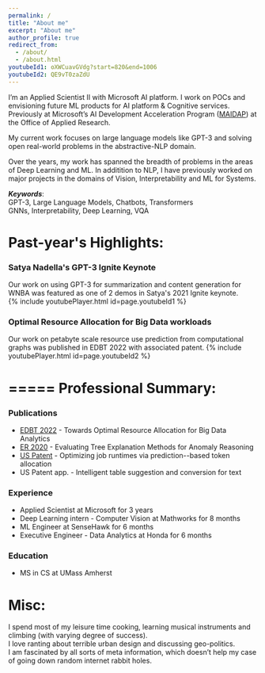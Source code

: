 ```yaml
---
permalink: /
title: "About me"
excerpt: "About me"
author_profile: true
redirect_from: 
  - /about/
  - /about.html
youtubeId1: oXWCuavGVdg?start=820&end=1006
youtubeId2: QE9vT0zaZdU
---
```


I’m an Applied Scientist II with Microsoft AI platform. I work on POCs and envisioning future ML products for AI platform & Cognitive services. Previously at Microsoft’s AI Development Acceleration Program ([MAIDAP](https://www.microsoftnewengland.com/maidap/)) at the Office of Applied Research.     

My current work focuses on large language models like GPT-3 and solving open real-world problems in the abstractive-NLP domain.               

Over the years, my work has spanned the breadth of problems in the areas of Deep Learning and ML. In additition to NLP, I have previously worked on major projects in the domains of Vision, Interpretability and ML for Systems.

***Keywords***:                
GPT-3, Large Language Models, Chatbots, Transformers                      
GNNs, Interpretability, Deep Learning, VQA

Past-year's Highlights:
=====

### Satya Nadella's GPT-3 Ignite Keynote      
Our work on using GPT-3 for summarization and content generation for WNBA was featured as one of 2 demos in Satya's 2021 Ignite keynote.      
{% include youtubePlayer.html id=page.youtubeId1 %}


### Optimal Resource Allocation for Big Data workloads
Our work on petabyte scale resource use prediction from computational graphs was published in EDBT 2022 with associated patent. 
{% include youtubePlayer.html id=page.youtubeId2 %}

=====
Professional Summary:
=====

### Publications
* [EDBT 2022](https://openproceedings.org/2022/conf/edbt/paper-78.pdf) - Towards Optimal Resource Allocation for Big Data Analytics
* [ER 2020](https://link.springer.com/chapter/10.1007/978-3-030-65847-2_4) - Evaluating Tree Explanation Methods for Anomaly Reasoning
* [US Patent](https://www.freepatentsonline.com/y2022/0100763.html) - Optimizing job runtimes via prediction--based token allocation
* US Patent app. - Intelligent table suggestion and conversion for text 

### Experience
* Applied Scientist at Microsoft for 3 years
* Deep Learning intern - Computer Vision at Mathworks for 8 months
* ML Engineer at SenseHawk for 6 months
* Executive Engineer - Data Analytics at Honda for 6 months 

### Education
* MS in CS at UMass Amherst

Misc:
=====
I spend most of my leisure time cooking, learning musical instruments and climbing (with varying degree of success).                
I love ranting about terrible urban design and discussing geo-politics.                   
I am fascinated by all sorts of meta information, which doesn’t help my case of going down random internet rabbit holes.